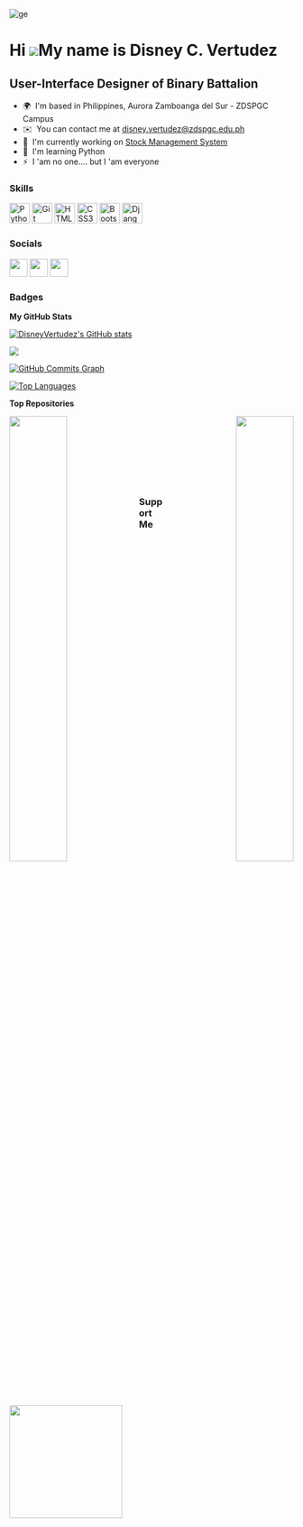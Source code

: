 ![ge](https://user-images.githubusercontent.com/123533894/228424483-5cbd0fed-586a-40f5-809e-30f412b7e5d4.gif)

Hi ![](https://user-images.githubusercontent.com/18350557/176309783-0785949b-9127-417c-8b55-ab5a4333674e.gif)My name is Disney C. Vertudez
==========================================================================================================================================

User-Interface Designer of Binary Battalion
-------------------------------------------

* 🌍  I'm based in Philippines, Aurora Zamboanga del Sur - ZDSPGC Campus
* ✉️  You can contact me at [disney.vertudez@zdspgc.edu.ph](mailto:disney.vertudez@zdspgc.edu.ph)
* 🚀  I'm currently working on [Stock Management System](http://https://github.com/DisneyVertudez/Binary-Battalion.git)
* 🧠  I'm learning Python
* ⚡  I 'am no one.... but I 'am everyone

### Skills


<p align="left">
<a href="https://www.python.org/" target="_blank" rel="noreferrer"><img src="https://raw.githubusercontent.com/danielcranney/readme-generator/main/public/icons/skills/python-colored.svg" width="36" height="36" alt="Python" /></a>
<a href="https://git-scm.com/" target="_blank" rel="noreferrer"><img src="https://raw.githubusercontent.com/danielcranney/readme-generator/main/public/icons/skills/git-colored.svg" width="36" height="36" alt="Git" /></a>
<a href="https://developer.mozilla.org/en-US/docs/Glossary/HTML5" target="_blank" rel="noreferrer"><img src="https://raw.githubusercontent.com/danielcranney/readme-generator/main/public/icons/skills/html5-colored.svg" width="36" height="36" alt="HTML5" /></a>
<a href="https://www.w3.org/TR/CSS/#css" target="_blank" rel="noreferrer"><img src="https://raw.githubusercontent.com/danielcranney/readme-generator/main/public/icons/skills/css3-colored.svg" width="36" height="36" alt="CSS3" /></a>
<a href="https://getbootstrap.com/" target="_blank" rel="noreferrer"><img src="https://raw.githubusercontent.com/danielcranney/readme-generator/main/public/icons/skills/bootstrap-colored.svg" width="36" height="36" alt="Bootstrap" /></a>
<a href="https://www.djangoproject.com/" target="_blank" rel="noreferrer"><img src="https://raw.githubusercontent.com/danielcranney/readme-generator/main/public/icons/skills/django-colored.svg" width="36" height="36" alt="Django" /></a>
</p>


### Socials

<p align="left"> <a href="https://www.facebook.com/Dhis Nhey Vertudez" target="_blank" rel="noreferrer"><img src="https://raw.githubusercontent.com/danielcranney/readme-generator/main/public/icons/socials/facebook.svg" width="32" height="32" /></a> <a href="https://www.github.com/DisneyVertudez" target="_blank" rel="noreferrer"><img src="https://raw.githubusercontent.com/danielcranney/readme-generator/main/public/icons/socials/github.svg" width="32" height="32" /></a> <a href="http://www.instagram.com/itsmedhisnhey" target="_blank" rel="noreferrer"><img src="https://raw.githubusercontent.com/danielcranney/readme-generator/main/public/icons/socials/instagram.svg" width="32" height="32" /></a></p>

### Badges

<b>My GitHub Stats</b>

<a href="http://www.github.com/DisneyVertudez"><img src="https://github-readme-stats.vercel.app/api?username=DisneyVertudez&show_icons=true&hide=&count_private=true&title_color=ffffff&text_color=ffffff&icon_color=3382ed&bg_color=134e4a&hide_border=true&show_icons=true" alt="DisneyVertudez's GitHub stats" /></a>

<a href="http://www.github.com/DisneyVertudez"><img src="https://github-readme-streak-stats.herokuapp.com/?user=DisneyVertudez&stroke=ffffff&background=134e4a&ring=ffffff&fire=ffffff&currStreakNum=ffffff&currStreakLabel=ffffff&sideNums=ffffff&sideLabels=ffffff&dates=ffffff&hide_border=true" /></a>

<a href="http://www.github.com/DisneyVertudez"><img src="https://github-readme-activity-graph.cyclic.app/graph?username=DisneyVertudez&bg_color=134e4a&color=ffffff&line=3382ed&point=ffffff&area_color=134e4a&area=true&hide_border=true&custom_title=GitHub%20Commits%20Graph" alt="GitHub Commits Graph" /></a>

<a href="https://github.com/DisneyVertudez" align="left"><img src="https://github-readme-stats.vercel.app/api/top-langs/?username=DisneyVertudez&langs_count=10&title_color=ffffff&text_color=ffffff&icon_color=3382ed&bg_color=134e4a&hide_border=true&locale=en&custom_title=Top%20%Languages" alt="Top Languages" /></a>

<b>Top Repositories</b>

<div width="100%" align="center"><a href="https://github.com/DisneyVertudez/My_first_repository" align="left"><img align="left" width="45%" src="https://github-readme-stats.vercel.app/api/pin/?username=DisneyVertudez&repo=My_first_repository&title_color=ffffff&text_color=ffffff&icon_color=3382ed&bg_color=134e4a&hide_border=true&locale=en" /></a><a href="https://github.com/DisneyVertudez/Binary-Battalion" align="right"><img align="right" width="45%" src="https://github-readme-stats.vercel.app/api/pin/?username=DisneyVertudez&repo=Binary-Battalion&title_color=ffffff&text_color=ffffff&icon_color=3382ed&bg_color=134e4a&hide_border=true&locale=en" /></a></div><br /><br /><br /><br /><br /><br /><br />

### Support Me

<a href="https://www.buymeacoffee.com/disney"><img src="https://cdn.buymeacoffee.com/buttons/v2/default-yellow.png" width="200" /></a>
